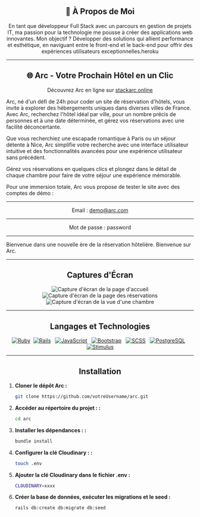 <div align="center">
  
## 🚀 À Propos de Moi

</div>

<div align="center">
En tant que développeur Full Stack avec un parcours en gestion de projets IT, ma passion pour la technologie me pousse à créer des applications web innovantes. Mon objectif ? Développer des solutions qui allient performance et esthétique, en naviguant entre le front-end et le back-end pour offrir des expériences utilisateurs exceptionnelles.heroku
</div>

***

<div align="center">  
  
## 🌐 Arc - Votre Prochain Hôtel en un Clic  
</div>

<div align="center">
  
Découvrez Arc en ligne sur [stackarc.online](https://stackarc.online)
</div> 

Arc, né d'un défi de 24h pour coder un site de réservation d'hôtels, vous invite à explorer des hébergements uniques dans diverses villes de France. Avec Arc, recherchez l'hôtel idéal par ville, pour un nombre précis de personnes et à une date déterminée, et gérez vos réservations avec une facilité déconcertante.

Que vous recherchiez une escapade romantique à Paris ou un séjour détente à Nice, Arc simplifie votre recherche avec une interface utilisateur intuitive et des fonctionnalités avancées pour une expérience utilisateur sans précédent. 

Gérez vos réservations en quelques clics et plongez dans le détail de chaque chambre pour faire de votre séjour une expérience mémorable.

Pour une immersion totale, Arc vous propose de tester le site avec des comptes de démo :

---
<div align="center">
  
Email : demo@arc.com
</div> 

---

<div align="center">
  
Mot de passe : password
</div> 

---

Bienvenue dans une nouvelle ère de la réservation hôtelière. Bienvenue sur Arc.

***

<div align="center">
  
## Captures d'Écran
</div>

<div align="center">
  
  <img src="https://res.cloudinary.com/dgmantli3/image/upload/v1712563934/github/Landingarc.png" alt="Capture d'écran de la page d'accueil" />
  
  <img src="https://res.cloudinary.com/dgmantli3/image/upload/v1712563940/github/Resa.png" alt="Capture d'écran de la page des réservations" />
  
  <img src="https://res.cloudinary.com/dgmantli3/image/upload/v1712563938/github/RoomArc.png" alt="Capture d'écran de la vue d'une chambre" />
  
</div>

***

<div align="center">
  
## Langages et Technologies
</div>

<div align="center">
  
[![Ruby](https://img.shields.io/badge/Ruby-red.svg)](https://www.ruby-lang.org/en/) &nbsp;[![Rails](https://img.shields.io/badge/Rails-brightgreen.svg)](https://rubyonrails.org/) &nbsp;  [![JavaScript](https://img.shields.io/badge/JavaScript-yellow.svg)](https://developer.mozilla.org/en-US/docs/Web/JavaScript) &nbsp; [![Bootstrap](https://img.shields.io/badge/Bootstrap-blueviolet.svg)](https://getbootstrap.com/) &nbsp; [![SCSS](https://img.shields.io/badge/SCSS-orange.svg)](https://sass-lang.com/) &nbsp; [![PostgreSQL](https://img.shields.io/badge/PostgreSQL-blue.svg)](https://www.postgresql.org/) &nbsp; [![Stimulus](https://img.shields.io/badge/Stimulus-lightgrey.svg)](https://stimulus.hotwired.dev/)
</div>

***

<div align="center">
  
## Installation
</div>

1. **Cloner le dépôt Arc :**
   ```bash
   git clone https://github.com/votreUsername/arc.git
2. **Accéder au répertoire du projet : :**
   ```bash
   cd arc
3. **Installer les dépendances : :**
   ```bash
   bundle install
4. **Configurer la clé Cloudinary : :**
   ```bash
   touch .env
5. **Ajouter la clé Cloudinary dans le fichier .env :**
   ```bash
   CLOUDINARY=xxxx
5. **Créer la base de données, exécuter les migrations et le seed :**
   ```bash
   rails db:create db:migrate db:seed
